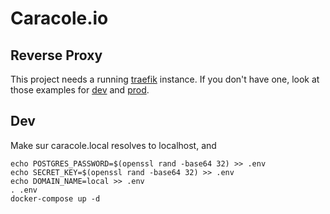 # Caracole.io

## Reverse Proxy

This project needs a running [traefik](https://traefik.io) instance. If you don't have one, look at those examples for
[dev](https://github.com/nim65s/traefik-dev) and [prod](https://github.com/nim65s/traefik-prod).

## Dev

Make sur caracole.local resolves to localhost, and

```
echo POSTGRES_PASSWORD=$(openssl rand -base64 32) >> .env
echo SECRET_KEY=$(openssl rand -base64 32) >> .env
echo DOMAIN_NAME=local >> .env
. .env
docker-compose up -d
```
